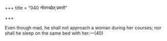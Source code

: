 +++
title = "040 नोपगच्छेत् प्रमत्तो"

+++

Even though mad, he shall not approach a woman during her courses; nor shall he sleep on the same bed with her.—(40)